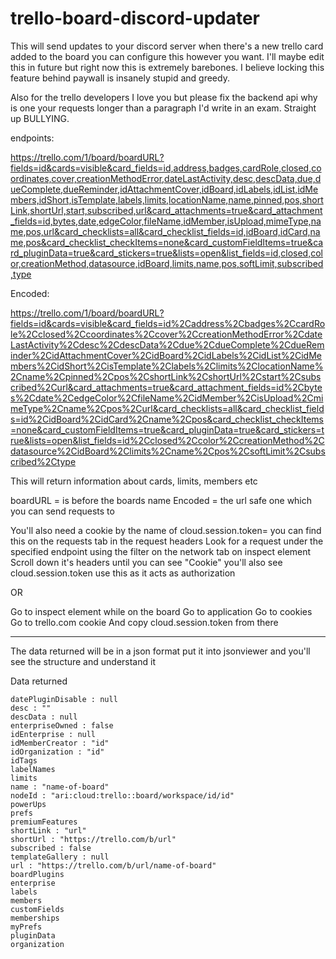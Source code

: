 # trello-board-discord-updater
This will send updates to your discord server when there's a new trello card added to the board you can configure this however you want. I'll maybe edit this in future but right now this is extremely barebones. I believe locking this feature behind paywall is insanely stupid and greedy.

Also for the trello developers I love you but please fix the backend api why is one your requests longer than a paragraph I'd write in an exam. Straight up BULLYING.

endpoints:

https://trello.com/1/board/boardURL?fields=id&cards=visible&card_fields=id,address,badges,cardRole,closed,coordinates,cover,creationMethodError,dateLastActivity,desc,descData,due,dueComplete,dueReminder,idAttachmentCover,idBoard,idLabels,idList,idMembers,idShort,isTemplate,labels,limits,locationName,name,pinned,pos,shortLink,shortUrl,start,subscribed,url&card_attachments=true&card_attachment_fields=id,bytes,date,edgeColor,fileName,idMember,isUpload,mimeType,name,pos,url&card_checklists=all&card_checklist_fields=id,idBoard,idCard,name,pos&card_checklist_checkItems=none&card_customFieldItems=true&card_pluginData=true&card_stickers=true&lists=open&list_fields=id,closed,color,creationMethod,datasource,idBoard,limits,name,pos,softLimit,subscribed,type

Encoded:

https://trello.com/1/board/boardURL?fields=id&cards=visible&card_fields=id%2Caddress%2Cbadges%2CcardRole%2Cclosed%2Ccoordinates%2Ccover%2CcreationMethodError%2CdateLastActivity%2Cdesc%2CdescData%2Cdue%2CdueComplete%2CdueReminder%2CidAttachmentCover%2CidBoard%2CidLabels%2CidList%2CidMembers%2CidShort%2CisTemplate%2Clabels%2Climits%2ClocationName%2Cname%2Cpinned%2Cpos%2CshortLink%2CshortUrl%2Cstart%2Csubscribed%2Curl&card_attachments=true&card_attachment_fields=id%2Cbytes%2Cdate%2CedgeColor%2CfileName%2CidMember%2CisUpload%2CmimeType%2Cname%2Cpos%2Curl&card_checklists=all&card_checklist_fields=id%2CidBoard%2CidCard%2Cname%2Cpos&card_checklist_checkItems=none&card_customFieldItems=true&card_pluginData=true&card_stickers=true&lists=open&list_fields=id%2Cclosed%2Ccolor%2CcreationMethod%2Cdatasource%2CidBoard%2Climits%2Cname%2Cpos%2CsoftLimit%2Csubscribed%2Ctype

This will return information about cards, limits, members etc

boardURL = is before the boards name
Encoded = the url safe one which you can send requests to

You'll also need a cookie by the name of cloud.session.token= you can find this on the requests tab in the request headers
Look for a request under the specified endpoint using the filter on the network tab on inspect element
Scroll down it's headers until you can see "Cookie" you'll also see cloud.session.token use this as it acts as authorization

OR

Go to inspect element while on the board
Go to application
Go to cookies
Go to trello.com cookie
And copy cloud.session.token from there

<hr>

The data returned will be in a json format put it into jsonviewer and you'll see the structure and understand it

Data returned

```
datePluginDisable : null
desc : ""
descData : null
enterpriseOwned : false
idEnterprise : null
idMemberCreator : "id"
idOrganization : "id"
idTags
labelNames
limits
name : "name-of-board"
nodeId : "ari:cloud:trello::board/workspace/id/id"
powerUps
prefs
premiumFeatures
shortLink : "url"
shortUrl : "https://trello.com/b/url"
subscribed : false
templateGallery : null
url : "https://trello.com/b/url/name-of-board"
boardPlugins
enterprise
labels
members
customFields
memberships
myPrefs
pluginData
organization
```
